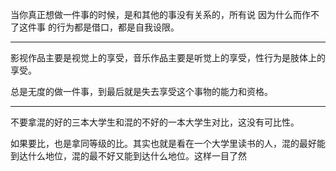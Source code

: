 当你真正想做一件事的时候，是和其他的事没有关系的，所有说 因为什么而作不了这件事 的行为都是借口，都是自我设限。
___
影视作品主要是视觉上的享受，音乐作品主要是听觉上的享受，性行为是肢体上的享受。

总是无度的做一件事，到最后就是失去享受这个事物的能力和资格。
___
不要拿混的好的三本大学生和混的不好的一本大学生对比，这没有可比性。

如果要比，也是拿同等级的比。其实也就是看在一个大学里读书的人，混的最好能到达什么地位，混的最不好又能到达什么地位。这样一目了然